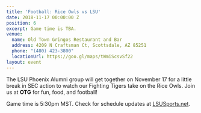 ```yaml
---
title: 'Football: Rice Owls vs LSU'
date: 2018-11-17 00:00:00 Z
position: 6
excerpt: Game time is TBA.
venue:
  name: Old Town Gringos Restaurant and Bar
  address: 4209 N Craftsman Ct, Scottsdale, AZ 85251
  phone: "(480) 423-3800"
  locationUrl: https://goo.gl/maps/tWmiScsvSf22
layout: event
---
```


The LSU Phoenix Alumni group will get together on November 17 for a little break in SEC action to watch our Fighting Tigers take on the Rice Owls. Join us at **OTG** for fun, food, and football!

Game time is 5:30pm MST. Check for schedule updates at [LSUSports.net](http://www.lsusports.net/SportSelect.dbml?SPID=2164&SPSID=27811&DB_OEM_ID=5200).